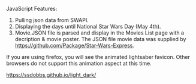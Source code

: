 JavaScript Features:
1. Pulling json data from SWAPI. 
2. Displaying the days until National Star Wars Day (May 4th).
3. Movie.JSON file is parsed and display in the Movies List page with a decription & movie poster. The JSON file movie data was supplied by https://github.com/Package/Star-Wars-Express. 


If you are using firefox, you will see the animated lightsaber favicon. Other browsers do not support this animation aspect at this time. 


https://ssdobbs.github.io/light_dark/